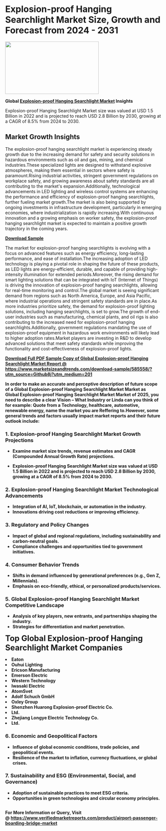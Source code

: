 <H1>Explosion-proof Hanging Searchlight Market Size, Growth and Forecast from 2024 - 2031</H1><img class="aligncenter size-medium wp-image-584254" src="https://thirdeyenews.in/wp-content/uploads/2024/09/Global-Market-Research-300x168.jpeg" alt="" width="300" height="168" /><p><strong>Global&nbsp;<a href="https://www.marketsizeandtrends.com/download-sample/585558/?utm_source=Github8j?utm_medium=201">Explosion-proof Hanging Searchlight Market</a> Insights</strong></p><p>Explosion-proof Hanging Searchlight Market size was valued at USD 1.5 Billion in 2022 and is projected to reach USD 2.8 Billion by 2030, growing at a CAGR of 8.5% from 2024 to 2030.</p><p><h2>Market Growth Insights</h2> <p>The explosion-proof hanging searchlight market is experiencing steady growth due to the increasing demand for safety and security solutions in hazardous environments such as oil and gas, mining, and chemical industries.These specialized lights are designed to withstand explosive atmospheres, making them essential in sectors where safety is paramount.Rising industrial activities, stringent government regulations on workplace safety, and growing awareness about safety standards are all contributing to the market's expansion.Additionally, technological advancements in LED lighting and wireless control systems are enhancing the performance and efficiency of explosion-proof hanging searchlights, further fueling market growth.The market is also being supported by ongoing investments in infrastructure development, particularly in emerging economies, where industrialization is rapidly increasing.With continuous innovation and a growing emphasis on worker safety, the explosion-proof hanging searchlight market is expected to maintain a positive growth trajectory in the coming years.</p> <p><strong><a href="#">Download Sample</a></strong></p> <p>The market for explosion-proof hanging searchlights is evolving with a focus on advanced features such as energy efficiency, long-lasting performance, and ease of installation.The increasing adoption of LED technology is playing a pivotal role in shaping the future of these products, as LED lights are energy-efficient, durable, and capable of providing high-intensity illumination for extended periods.Moreover, the rising demand for smart lighting solutions that can be integrated with IoT (Internet of Things) is driving the innovation of explosion-proof hanging searchlights, allowing for real-time monitoring and control.The global market is seeing significant demand from regions such as North America, Europe, and Asia Pacific, where industrial operations and stringent safety standards are in place.As more industries prioritize safety, the demand for explosion-proof lighting solutions, including hanging searchlights, is set to grow.The growth of end-user industries such as manufacturing, chemical plants, and oil rigs is also contributing to the increased need for explosion-proof hanging searchlights.Additionally, government regulations mandating the use of explosion-proof equipment in hazardous work environments will likely lead to higher adoption rates.Market players are investing in R&D to develop advanced solutions that meet safety standards while improving the functionality and cost-effectiveness of explosion-proof lights.<p><strong><a href="#"></p><p><span class=""><strong>Download Full PDF Sample Copy of Global Explosion-proof Hanging Searchlight Market Report</strong> @ <a href="https://www.marketsizeandtrends.com/download-sample/585558/?utm_source=Github8j?utm_medium=201" target="_blank">https://www.marketsizeandtrends.com/download-sample/585558/?utm_source=Github8j?utm_medium=201</a></span></p><p>In order to make an accurate and perceptive description of future scope of a Global&nbsp;Explosion-proof Hanging Searchlight Market Market as Global&nbsp;Explosion-proof Hanging Searchlight Market Market of 2025, you need to describe a clear Vision &ndash; What Industry or Linda can you think of for example: Quote from a Technology, healthcare, automotive, renewable energy, name the market you are Reffering to.However, some general trends and factors usually impact market reports and their future outlook include:</p><h3>1.&nbsp;<strong>Explosion-proof Hanging Searchlight Market Growth Projections</strong></h3><ul><li>Examine market size trends, revenue estimates and CAGR (Compounded Annual Growth Rate) projections.</li><li><p>Explosion-proof Hanging Searchlight Market size was valued at USD 1.5 Billion in 2022 and is projected to reach USD 2.8 Billion by 2030, growing at a CAGR of 8.5% from 2024 to 2030.</p></li></ul><h3>2.&nbsp;<strong>Explosion-proof Hanging Searchlight Market Technological Advancements</strong></h3><ul><li>Integration of AI, IoT, blockchain, or automation in the industry.</li><li>Innovations driving cost reductions or improving efficiency.</li></ul><h3>3.&nbsp;<strong>Regulatory and Policy Changes</strong></h3><ul><li>Impact of global and regional regulations, including sustainability and carbon-neutral goals.</li><li>Compliance challenges and opportunities tied to government initiatives.</li></ul><h3>4.&nbsp;<strong>Consumer Behavior Trends</strong></h3><ul><li>Shifts in demand influenced by generational preferences (e.g., Gen Z, Millennials).</li><li>Emphasis on eco-friendly, ethical, or personalized products/services.</li></ul><h3>5.&nbsp;<strong>Global Explosion-proof Hanging Searchlight Market Competitive Landscape</strong></h3><ul><li>Analysis of key players, new entrants, and partnerships shaping the industry.</li><li>Strategies for differentiation and market penetration.</li></ul><p data-pm-slice="1 1 []"><span style="color: inherit; font-family: inherit; font-size: 25px;">Top Global Explosion-proof Hanging Searchlight Market Companies</span></p><div class="" data-test-id=""><p><li>Eaton</li><li> Ouhui Lighting</li><li> Ericson Manufacturing</li><li> Emerson Electric</li><li> Western Technology</li><li> Iwasaki Electric</li><li> AtomSvet</li><li> Adolf Schuch GmbH</li><li> Oxley Group</li><li> Shenzhen Huarong Explosion-proof Electric Co.</li><li> Ltd.</li><li> Zhejiang Longye Electric Technology Co.</li><li> Ltd.</li></p></div><h3>6.&nbsp;<strong>Economic and Geopolitical Factors</strong></h3><ul><li>Influence of global economic conditions, trade policies, and geopolitical events.</li><li>Resilience of the market to inflation, currency fluctuations, or global crises.</li></ul><h3>7.&nbsp;<strong>Sustainability and ESG (Environmental, Social, and Governance)</strong></h3><ul><li>Adoption of sustainable practices to meet ESG criteria.</li><li>Opportunities in green technologies and circular economy principles.</li></ul><h2><strong style="font-size: 14px;">For More Information or Query, Visit @&nbsp;</strong><a style="background-color: #ffffff; font-size: 14px;" href="https://www.marketsizeandtrends.com/report/explosion-proof-hanging-searchlight-market/" target="_blank">https://www.verifiedmarketreports.com/product/airport-passenger-boarding-bridge-market</a></h2>